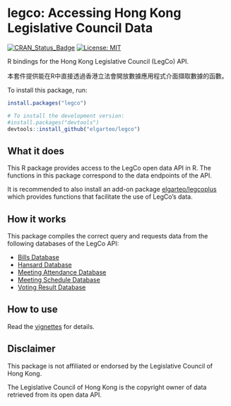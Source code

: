 
<!-- README.md is generated from README.Rmd. Please edit that file -->

# legco: Accessing Hong Kong Legislative Council Data

<!-- badges: start -->

[![CRAN\_Status\_Badge](https://www.r-pkg.org/badges/version/legco)](https://cran.r-project.org/package=legco)
[![License:
MIT](https://img.shields.io/badge/License-MIT-blue.svg)](https://opensource.org/licenses/MIT)
<!-- badges: end -->

R bindings for the Hong Kong Legislative Council (LegCo) API.

本套件提供能在R中直接透過香港立法會開放數據應用程式介面擷取數據的函數。

To install this package, run:

``` r
install.packages("legco")

# To install the development version:
#install.packages("devtools")
devtools::install_github("elgarteo/legco")
```

## What it does

This R package provides access to the LegCo open data API in R. The
functions in this package correspond to the data endpoints of the API.

It is recommended to also install an add-on package
[elgarteo/legcoplus](https://github.com/elgarteo/legcoplus) which
provides functions that facilitate the use of LegCo’s data.

## How it works

This package compiles the correct query and requests data from the
following databases of the LegCo API:

  - [Bills
    Database](https://www.legco.gov.hk/odata/english/billsdb.html)
  - [Hansard
    Database](https://www.legco.gov.hk/odata/english/hansard-db.html)
  - [Meeting Attendance
    Database](https://www.legco.gov.hk/odata/english/attendance-db.html)
  - [Meeting Schedule
    Database](https://www.legco.gov.hk/odata/english/schedule-db.html)
  - [Voting Result
    Database](https://www.legco.gov.hk/odata/english/vrdb.html)

## How to use

Read the [vignettes](https://elgarteo.github.io/legco/) for details.

## Disclaimer

This package is not affiliated or endorsed by the Legislative Council of
Hong Kong.

The Legislative Council of Hong Kong is the copyright owner of data
retrieved from its open data API.
